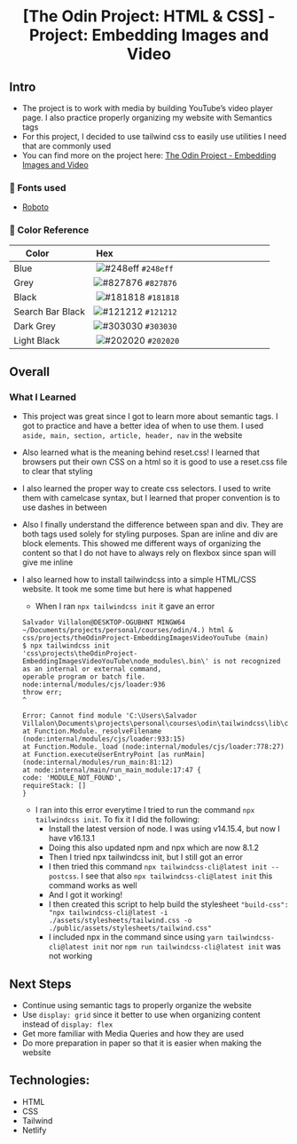<h1 align="center">
[The Odin Project: HTML & CSS] - Project: Embedding Images and Video
</h1>

## Intro

-   The project is to work with media by building YouTube’s video player page. I also practice properly organizing my website with Semantics tags
-   For this project, I decided to use tailwind css to easily use utilities I need that are commonly used
-   You can find more on the project here: [The Odin Project - Embedding Images and Video](https://www.theodinproject.com/paths/full-stack-javascript/courses/html-and-css/lessons/embedding-images-and-video)

### 📗 Fonts used

-   [Roboto](https://fonts.google.com/specimen/Roboto?preview.text=Back%20at%20volunteering&preview.text_type=custom&category=Sans+Serif)

### 🎨 Color Reference

|  Color            |  Hex                                                                 |
| ----------------- | -------------------------------------------------------------------- |
| Blue              |  ![#248eff](https://via.placeholder.com/10/248eff?text=+) `#248eff`  |
| Grey              | ![#827876](https://via.placeholder.com/10/827876?text=+) `#827876`   |
| Black             |  ![#181818](https://via.placeholder.com/10/181818?text=+) `#181818`  |
| Search Bar Black  | ![#121212](https://via.placeholder.com/10/121212?text=+) `#121212`   |
| Dark Grey         | ![#303030](https://via.placeholder.com/10/303030?text=+) `#303030`   |
| Light Black       |  ![#202020](https://via.placeholder.com/10/202020?text=+) `#202020`  |

## Overall

### What I Learned

-   This project was great since I got to learn more about semantic tags. I got to practice and have a better idea of when to use them. I used `aside, main, section, article, header, nav` in the website
-   Also learned what is the meaning behind reset.css! I learned that browsers put their own CSS on a html so it is good to use a reset.css file to clear that styling
-   I also learned the proper way to create css selectors. I used to write them with camelcase syntax, but I learned that proper convention is to use dashes in between
-   Also I finally understand the difference between span and div. They are both tags used solely for styling purposes. Span are inline and div are block elements. This showed me different ways of organizing the content so that I do not have to always rely on flexbox since span will give me inline
-   I also learned how to install tailwindcss into a simple HTML/CSS website. It took me some time but here is what happened

    -   When I ran `npx tailwindcss init` it gave an error

    ```
    Salvador Villalon@DESKTOP-OGUBHNT MINGW64 ~/Documents/projects/personal/courses/odin/4.) html & css/projects/theOdinProject-EmbeddingImagesVideoYouTube (main)
    $ npx tailwindcss init
    'css\projects\theOdinProject-EmbeddingImagesVideoYouTube\node_modules\.bin\' is not recognized as an internal or external command,
    operable program or batch file.
    node:internal/modules/cjs/loader:936
    throw err;
    ^

    Error: Cannot find module 'C:\Users\Salvador Villalon\Documents\projects\personal\courses\odin\tailwindcss\lib\cli.js'
    at Function.Module._resolveFilename (node:internal/modules/cjs/loader:933:15)
    at Function.Module._load (node:internal/modules/cjs/loader:778:27)
    at Function.executeUserEntryPoint [as runMain] (node:internal/modules/run_main:81:12)
    at node:internal/main/run_main_module:17:47 {
    code: 'MODULE_NOT_FOUND',
    requireStack: []
    }
    ```

    -   I ran into this error everytime I tried to run the command `npx tailwindcss init`. To fix it I did the following:
        -   Install the latest version of node. I was using v14.15.4, but now I have v16.13.1
        -   Doing this also updated npm and npx which are now 8.1.2
        -   Then I tried npx tailwindcss init, but I still got an error
        -   I then tried this command `npx tailwindcss-cli@latest init --postcss`. I see that also `npx tailwindcss-cli@latest init` this command works as well
        -   And I got it working!
        -   I then created this script to help build the stylesheet `"build-css": "npx tailwindcss-cli@latest -i ./assets/stylesheets/tailwind.css -o ./public/assets/stylesheets/tailwind.css"`
        -   I included npx in the command since using `yarn tailwindcss-cli@latest init` nor `npm run tailwindcss-cli@latest init` was not working

## Next Steps

-   Continue using semantic tags to properly organize the website
-   Use `display: grid` since it better to use when organizing content instead of `display: flex`
-   Get more familiar with Media Queries and how they are used
-   Do more preparation in paper so that it is easier when making the website

## Technologies:

-   HTML
-   CSS
-   Tailwind
-   Netlify
